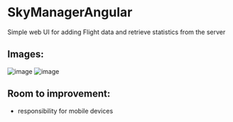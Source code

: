 # SkyManagerAngular
Simple web UI for adding Flight data and retrieve statistics from the server

## Images:
![image](https://user-images.githubusercontent.com/61599048/167660611-10cd80ea-7921-408c-83d7-ad9bb031e373.png)
![image](https://user-images.githubusercontent.com/61599048/167661061-4cf21041-aa39-44f7-9c6e-0a7f55a8788b.png)

## Room to improvement:
- responsibility for mobile devices
